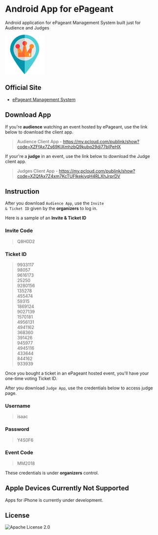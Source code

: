 # Android App for ePageant
Android application for ePageant Management System built just for Audience and Judges

 ![Icon](https://github.com/isaacdarcilla/ePageantClient/blob/master/placeholder%20(1).png) 

## Official Site

+ [ePageant Management System](http://epageant.x10.bz)

## Download App 

If you're **audience** watching an event hosted by ePageant, use the link below to download the client app.

> Audience Client App - https://my.pcloud.com/publink/show?code=XZFfAx7Zs69KiXmhzbQ9kubq29dj77bIPeHX

If your're a **judge** in an event, use the link below to download the Judge client app.

> Judges Client App   - https://my.pcloud.com/publink/show?code=XZQfAx7Z4xm7KcTUFlkekiyqH4RLXhJrprDV

## Instruction

After you download <code>Audience App</code>, use the <code>Invite & Ticket ID</code> given by the **organizers** to log in.

Here is a sample of an **Invite & Ticket ID**

### Invite Code ###
> Q8H0D2

### Ticket ID ###
> 9933117<br>
> 98057<br>
> 9616173<br>
> 25250<br>
> 9280156<br>
> 135278<br>
> 455474<br>
> 59315<br>
> 1869124<br>
> 9027139<br>
> 1570181<br>
> 4956131<br>
> 4941162<br>
> 368360<br>
> 391426<br>
> 945977<br>
> 4945116<br>
> 433644<br>
> 844162<br>
> 933939<br>

Once you bought a ticket in an ePageant hosted event, you'll have your one-time voting Ticket ID.

After you download <code>Judge App</code>, use the credentials below to access judge page.

### Username ###
> isaac 

### Password ###
> Y4S0F6 

### Event Code ###
> MM2018

These credentials is under **organizers** control. 

## Apple Devices Currently Not Supported ##

Apps for iPhone is currently under development.

## License

![Apache License 2.0](https://github.com/isaacdarcilla/ePageantClient/blob/master/LICENSE)
